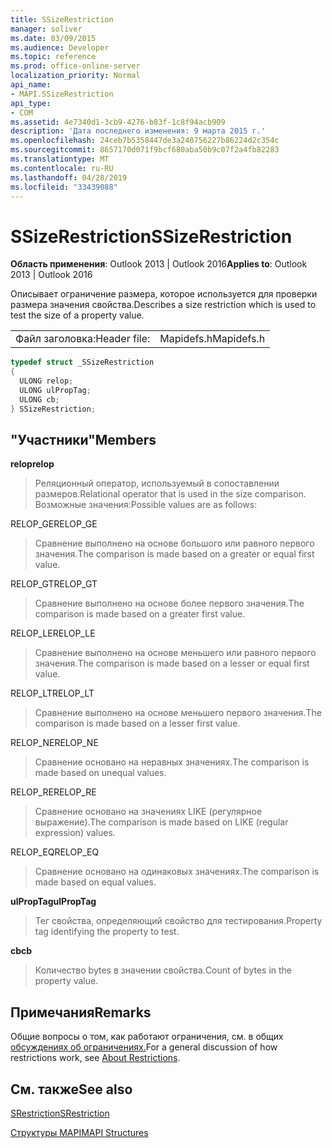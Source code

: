 ```yaml
---
title: SSizeRestriction
manager: soliver
ms.date: 03/09/2015
ms.audience: Developer
ms.topic: reference
ms.prod: office-online-server
localization_priority: Normal
api_name:
- MAPI.SSizeRestriction
api_type:
- COM
ms.assetid: 4e7340d1-3cb9-4276-b83f-1c8f94acb909
description: 'Дата последнего изменения: 9 марта 2015 г.'
ms.openlocfilehash: 24ceb7b5358447de3a240756227b86224d2c354c
ms.sourcegitcommit: 8657170d071f9bcf680aba50b9c07f2a4fb82283
ms.translationtype: MT
ms.contentlocale: ru-RU
ms.lasthandoff: 04/28/2019
ms.locfileid: "33439088"
---
```

# <a name="ssizerestriction"></a><span data-ttu-id="f2eca-103">SSizeRestriction</span><span class="sxs-lookup"><span data-stu-id="f2eca-103">SSizeRestriction</span></span>

  
  
<span data-ttu-id="f2eca-104">**Область применения**: Outlook 2013 | Outlook 2016</span><span class="sxs-lookup"><span data-stu-id="f2eca-104">**Applies to**: Outlook 2013 | Outlook 2016</span></span> 
  
<span data-ttu-id="f2eca-105">Описывает ограничение размера, которое используется для проверки размера значения свойства.</span><span class="sxs-lookup"><span data-stu-id="f2eca-105">Describes a size restriction which is used to test the size of a property value.</span></span> 
  
|||
|:-----|:-----|
|<span data-ttu-id="f2eca-106">Файл заголовка:</span><span class="sxs-lookup"><span data-stu-id="f2eca-106">Header file:</span></span>  <br/> |<span data-ttu-id="f2eca-107">Mapidefs.h</span><span class="sxs-lookup"><span data-stu-id="f2eca-107">Mapidefs.h</span></span>  <br/> |
   
```cpp
typedef struct _SSizeRestriction
{
  ULONG relop;
  ULONG ulPropTag;
  ULONG cb;
} SSizeRestriction;

```

## <a name="members"></a><span data-ttu-id="f2eca-108">"Участники"</span><span class="sxs-lookup"><span data-stu-id="f2eca-108">Members</span></span>

 <span data-ttu-id="f2eca-109">**relop**</span><span class="sxs-lookup"><span data-stu-id="f2eca-109">**relop**</span></span>
  
> <span data-ttu-id="f2eca-110">Реляционный оператор, используемый в сопоставлении размеров.</span><span class="sxs-lookup"><span data-stu-id="f2eca-110">Relational operator that is used in the size comparison.</span></span> <span data-ttu-id="f2eca-111">Возможные значения:</span><span class="sxs-lookup"><span data-stu-id="f2eca-111">Possible values are as follows:</span></span> 
    
<span data-ttu-id="f2eca-112">RELOP_GE</span><span class="sxs-lookup"><span data-stu-id="f2eca-112">RELOP_GE</span></span> 
  
> <span data-ttu-id="f2eca-113">Сравнение выполнено на основе большого или равного первого значения.</span><span class="sxs-lookup"><span data-stu-id="f2eca-113">The comparison is made based on a greater or equal first value.</span></span>
    
<span data-ttu-id="f2eca-114">RELOP_GT</span><span class="sxs-lookup"><span data-stu-id="f2eca-114">RELOP_GT</span></span> 
  
> <span data-ttu-id="f2eca-115">Сравнение выполнено на основе более первого значения.</span><span class="sxs-lookup"><span data-stu-id="f2eca-115">The comparison is made based on a greater first value.</span></span>
    
<span data-ttu-id="f2eca-116">RELOP_LE</span><span class="sxs-lookup"><span data-stu-id="f2eca-116">RELOP_LE</span></span> 
  
> <span data-ttu-id="f2eca-117">Сравнение выполнено на основе меньшего или равного первого значения.</span><span class="sxs-lookup"><span data-stu-id="f2eca-117">The comparison is made based on a lesser or equal first value.</span></span>
    
<span data-ttu-id="f2eca-118">RELOP_LT</span><span class="sxs-lookup"><span data-stu-id="f2eca-118">RELOP_LT</span></span> 
  
> <span data-ttu-id="f2eca-119">Сравнение выполнено на основе меньшего первого значения.</span><span class="sxs-lookup"><span data-stu-id="f2eca-119">The comparison is made based on a lesser first value.</span></span>
    
<span data-ttu-id="f2eca-120">RELOP_NE</span><span class="sxs-lookup"><span data-stu-id="f2eca-120">RELOP_NE</span></span> 
  
> <span data-ttu-id="f2eca-121">Сравнение основано на неравных значениях.</span><span class="sxs-lookup"><span data-stu-id="f2eca-121">The comparison is made based on unequal values.</span></span>
    
<span data-ttu-id="f2eca-122">RELOP_RE</span><span class="sxs-lookup"><span data-stu-id="f2eca-122">RELOP_RE</span></span> 
  
> <span data-ttu-id="f2eca-123">Сравнение основано на значениях LIKE (регулярное выражение).</span><span class="sxs-lookup"><span data-stu-id="f2eca-123">The comparison is made based on LIKE (regular expression) values.</span></span>
    
<span data-ttu-id="f2eca-124">RELOP_EQ</span><span class="sxs-lookup"><span data-stu-id="f2eca-124">RELOP_EQ</span></span> 
  
> <span data-ttu-id="f2eca-125">Сравнение основано на одинаковых значениях.</span><span class="sxs-lookup"><span data-stu-id="f2eca-125">The comparison is made based on equal values.</span></span>
    
 <span data-ttu-id="f2eca-126">**ulPropTag**</span><span class="sxs-lookup"><span data-stu-id="f2eca-126">**ulPropTag**</span></span>
  
> <span data-ttu-id="f2eca-127">Тег свойства, определяющий свойство для тестирования.</span><span class="sxs-lookup"><span data-stu-id="f2eca-127">Property tag identifying the property to test.</span></span>
    
 <span data-ttu-id="f2eca-128">**cb**</span><span class="sxs-lookup"><span data-stu-id="f2eca-128">**cb**</span></span>
  
> <span data-ttu-id="f2eca-129">Количество bytes в значении свойства.</span><span class="sxs-lookup"><span data-stu-id="f2eca-129">Count of bytes in the property value.</span></span>
    
## <a name="remarks"></a><span data-ttu-id="f2eca-130">Примечания</span><span class="sxs-lookup"><span data-stu-id="f2eca-130">Remarks</span></span>

<span data-ttu-id="f2eca-131">Общие вопросы о том, как работают ограничения, см. в общих [обсуждениях об ограничениях.](about-restrictions.md)</span><span class="sxs-lookup"><span data-stu-id="f2eca-131">For a general discussion of how restrictions work, see [About Restrictions](about-restrictions.md).</span></span> 
  
## <a name="see-also"></a><span data-ttu-id="f2eca-132">См. также</span><span class="sxs-lookup"><span data-stu-id="f2eca-132">See also</span></span>



[<span data-ttu-id="f2eca-133">SRestriction</span><span class="sxs-lookup"><span data-stu-id="f2eca-133">SRestriction</span></span>](srestriction.md)


[<span data-ttu-id="f2eca-134">Структуры MAPI</span><span class="sxs-lookup"><span data-stu-id="f2eca-134">MAPI Structures</span></span>](mapi-structures.md)

